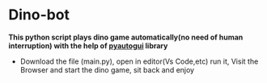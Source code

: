 # Dino-bot
**This python script plays dino game automatically(no need of human interruption) with the help of [pyautogui](https://pypi.org/project/PyAutoGUI/) library**
* Download the file (main.py), open in editor(Vs Code,etc) run it, Visit the Browser and start the dino game, sit back and enjoy 
